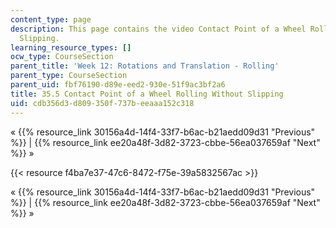 ```yaml
---
content_type: page
description: This page contains the video Contact Point of a Wheel Rolling Without
  Slipping.
learning_resource_types: []
ocw_type: CourseSection
parent_title: 'Week 12: Rotations and Translation - Rolling'
parent_type: CourseSection
parent_uid: fbf76190-d89e-eed2-930e-51f9ac3bf2a6
title: 35.5 Contact Point of a Wheel Rolling Without Slipping
uid: cdb356d3-d809-350f-737b-eeaaa152c318
---
```


« {{% resource_link 30156a4d-14f4-33f7-b6ac-b21aedd09d31 "Previous" %}} | {{% resource_link ee20a48f-3d82-3723-cbbe-56ea037659af "Next" %}} »

{{< resource f4ba7e37-47c6-8472-f75e-39a5832567ac >}}

« {{% resource_link 30156a4d-14f4-33f7-b6ac-b21aedd09d31 "Previous" %}} | {{% resource_link ee20a48f-3d82-3723-cbbe-56ea037659af "Next" %}} »